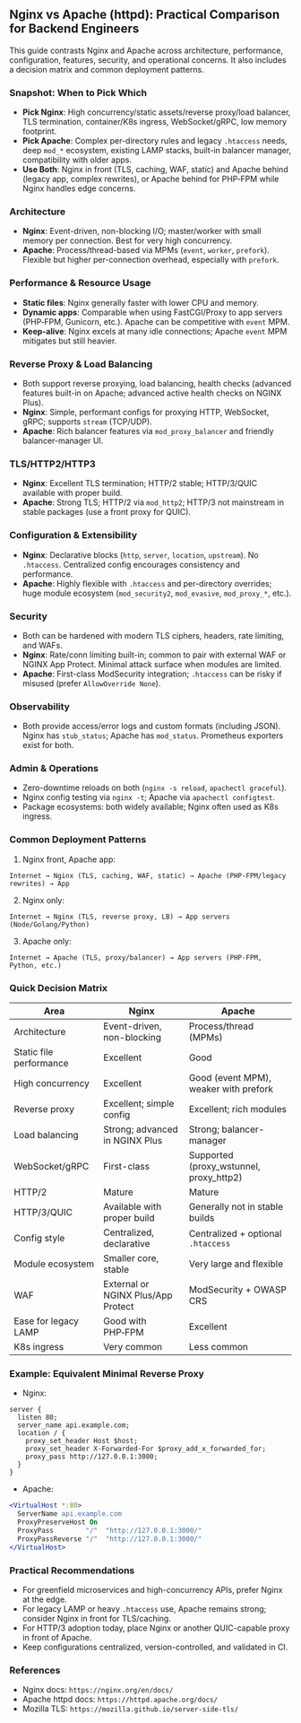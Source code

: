 ## Nginx vs Apache (httpd): Practical Comparison for Backend Engineers

This guide contrasts Nginx and Apache across architecture, performance, configuration, features, security, and operational concerns. It also includes a decision matrix and common deployment patterns.

### Snapshot: When to Pick Which
- **Pick Nginx**: High concurrency/static assets/reverse proxy/load balancer, TLS termination, container/K8s ingress, WebSocket/gRPC, low memory footprint.
- **Pick Apache**: Complex per-directory rules and legacy `.htaccess` needs, deep `mod_*` ecosystem, existing LAMP stacks, built-in balancer manager, compatibility with older apps.
- **Use Both**: Nginx in front (TLS, caching, WAF, static) and Apache behind (legacy app, complex rewrites), or Apache behind for PHP‑FPM while Nginx handles edge concerns.

### Architecture
- **Nginx**: Event-driven, non-blocking I/O; master/worker with small memory per connection. Best for very high concurrency.
- **Apache**: Process/thread-based via MPMs (`event`, `worker`, `prefork`). Flexible but higher per-connection overhead, especially with `prefork`.

### Performance & Resource Usage
- **Static files**: Nginx generally faster with lower CPU and memory.
- **Dynamic apps**: Comparable when using FastCGI/Proxy to app servers (PHP‑FPM, Gunicorn, etc.). Apache can be competitive with `event` MPM.
- **Keep-alive**: Nginx excels at many idle connections; Apache `event` MPM mitigates but still heavier.

### Reverse Proxy & Load Balancing
- Both support reverse proxying, load balancing, health checks (advanced features built-in on Apache; advanced active health checks on NGINX Plus).
- **Nginx**: Simple, performant configs for proxying HTTP, WebSocket, gRPC; supports `stream` (TCP/UDP).
- **Apache**: Rich balancer features via `mod_proxy_balancer` and friendly balancer-manager UI.

### TLS/HTTP2/HTTP3
- **Nginx**: Excellent TLS termination; HTTP/2 stable; HTTP/3/QUIC available with proper build.
- **Apache**: Strong TLS; HTTP/2 via `mod_http2`; HTTP/3 not mainstream in stable packages (use a front proxy for QUIC).

### Configuration & Extensibility
- **Nginx**: Declarative blocks (`http`, `server`, `location`, `upstream`). No `.htaccess`. Centralized config encourages consistency and performance.
- **Apache**: Highly flexible with `.htaccess` and per-directory overrides; huge module ecosystem (`mod_security2`, `mod_evasive`, `mod_proxy_*`, etc.).

### Security
- Both can be hardened with modern TLS ciphers, headers, rate limiting, and WAFs.
- **Nginx**: Rate/conn limiting built-in; common to pair with external WAF or NGINX App Protect. Minimal attack surface when modules are limited.
- **Apache**: First-class ModSecurity integration; `.htaccess` can be risky if misused (prefer `AllowOverride None`).

### Observability
- Both provide access/error logs and custom formats (including JSON). Nginx has `stub_status`; Apache has `mod_status`. Prometheus exporters exist for both.

### Admin & Operations
- Zero-downtime reloads on both (`nginx -s reload`, `apachectl graceful`).
- Nginx config testing via `nginx -t`; Apache via `apachectl configtest`.
- Package ecosystems: both widely available; Nginx often used as K8s ingress.

### Common Deployment Patterns
1) Nginx front, Apache app:
```
Internet → Nginx (TLS, caching, WAF, static) → Apache (PHP‑FPM/legacy rewrites) → App
```
2) Nginx only:
```
Internet → Nginx (TLS, reverse proxy, LB) → App servers (Node/Golang/Python)
```
3) Apache only:
```
Internet → Apache (TLS, proxy/balancer) → App servers (PHP‑FPM, Python, etc.)
```

### Quick Decision Matrix

| Area | Nginx | Apache |
| --- | --- | --- |
| Architecture | Event-driven, non-blocking | Process/thread (MPMs) |
| Static file performance | Excellent | Good |
| High concurrency | Excellent | Good (event MPM), weaker with prefork |
| Reverse proxy | Excellent; simple config | Excellent; rich modules |
| Load balancing | Strong; advanced in NGINX Plus | Strong; balancer-manager |
| WebSocket/gRPC | First-class | Supported (proxy_wstunnel, proxy_http2) |
| HTTP/2 | Mature | Mature |
| HTTP/3/QUIC | Available with proper build | Generally not in stable builds |
| Config style | Centralized, declarative | Centralized + optional `.htaccess` |
| Module ecosystem | Smaller core, stable | Very large and flexible |
| WAF | External or NGINX Plus/App Protect | ModSecurity + OWASP CRS |
| Ease for legacy LAMP | Good with PHP‑FPM | Excellent |
| K8s ingress | Very common | Less common |

### Example: Equivalent Minimal Reverse Proxy
- Nginx:
```nginx
server {
  listen 80;
  server_name api.example.com;
  location / {
    proxy_set_header Host $host;
    proxy_set_header X-Forwarded-For $proxy_add_x_forwarded_for;
    proxy_pass http://127.0.0.1:3000;
  }
}
```

- Apache:
```apache
<VirtualHost *:80>
  ServerName api.example.com
  ProxyPreserveHost On
  ProxyPass        "/"  "http://127.0.0.1:3000/"
  ProxyPassReverse "/"  "http://127.0.0.1:3000/"
</VirtualHost>
```

### Practical Recommendations
- For greenfield microservices and high-concurrency APIs, prefer Nginx at the edge.
- For legacy LAMP or heavy `.htaccess` use, Apache remains strong; consider Nginx in front for TLS/caching.
- For HTTP/3 adoption today, place Nginx or another QUIC-capable proxy in front of Apache.
- Keep configurations centralized, version-controlled, and validated in CI.

### References
- Nginx docs: `https://nginx.org/en/docs/`
- Apache httpd docs: `https://httpd.apache.org/docs/`
- Mozilla TLS: `https://mozilla.github.io/server-side-tls/`



